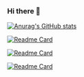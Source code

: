 ### Hi there 👋

<!--
**ItsGrard/ItsGrard** is a ✨ _special_ ✨ repository because its `README.md` (this file) appears on your GitHub profile.

Here are some ideas to get you started:

- 🔭 I’m currently working on ...
- 🌱 I’m currently learning ...
- 👯 I’m looking to collaborate on ...
- 🤔 I’m looking for help with ...
- 💬 Ask me about ...
- 📫 How to reach me: ...
- 😄 Pronouns: ...
- ⚡ Fun fact: ...
-->

[![Anurag's GitHub stats](https://github-readme-stats.vercel.app/api?username=ItsGrard&count_private=true&show_icons=true&theme=tokyonight)](https://github.com/ItsGrard/github-readme-stats)

[![Readme Card](https://github-readme-stats.vercel.app/api/pin/?username=ItsGrard&repo=github-readme-stats)](https://github.com/ItsGrard/ShellProject2)

[![Readme Card](https://github-readme-stats.vercel.app/api/pin/?username=ItsGrard&repo=github-readme-stats)](https://github.com/ItsGrard/costa_AutoMessage)

[![Readme Card](https://github-readme-stats.vercel.app/api/pin/?username=anuraghazra&repo=github-readme-stats)](https://github.com/anuraghazra/github-readme-stats)


